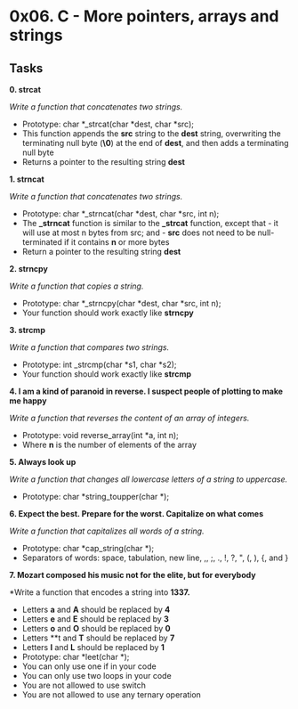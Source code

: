 # 0x06. C - More pointers, arrays and strings

## Tasks

**0. strcat**

*Write a function that concatenates two strings.*
- Prototype: char *_strcat(char *dest, char *src);
- This function appends the **src** string to the **dest** string, overwriting the terminating null byte (**\0**) at the end of **dest**, and then adds a terminating null byte
- Returns a pointer to the resulting string **dest**

**1. strncat**

*Write a function that concatenates two strings.*
- Prototype: char *_strncat(char *dest, char *src, int n);
- The **_strncat** function is similar to the **_strcat** function, except that
        - it will use at most n bytes from src; and
        - **src** does not need to be null-terminated if it contains **n** or more bytes
- Return a pointer to the resulting string **dest**

**2. strncpy**

*Write a function that copies a string.*
- Prototype: char *_strncpy(char *dest, char *src, int n);
- Your function should work exactly like **strncpy**

**3. strcmp**

*Write a function that compares two strings.*
- Prototype: int _strcmp(char *s1, char *s2);
- Your function should work exactly like **strcmp**

**4. I am a kind of paranoid in reverse. I suspect people of plotting to make me happy**

*Write a function that reverses the content of an array of integers.*
- Prototype: void reverse_array(int *a, int n);
- Where **n** is the number of elements of the array

**5. Always look up**

*Write a function that changes all lowercase letters of a string to uppercase.*
- Prototype: char *string_toupper(char *);  

**6. Expect the best. Prepare for the worst. Capitalize on what comes**

*Write a function that capitalizes all words of a string.*
- Prototype: char *cap_string(char *);
- Separators of words: space, tabulation, new line, ,, ;, ., !, ?, ", (, ), {, and }
 

**7. Mozart composed his music not for the elite, but for everybody**

*Write a function that encodes a string into **1337.**
- Letters **a** and **A** should be replaced by **4**
- Letters **e** and **E** should be replaced by **3**
- Letters **o** and **O** should be replaced by **0**
- Letters **t and **T** should be replaced by **7**
- Letters **l** and **L** should be replaced by **1**
- Prototype: char *leet(char *);
- You can only use one if in your code
- You can only use two loops in your code
- You are not allowed to use switch
- You are not allowed to use any ternary operation



